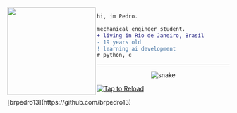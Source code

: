 <img align="left" height="200" src="https://media.giphy.com/media/ao9DUiTKH60XS/giphy.gif"/>

```diff
hi, im Pedro.

mechanical engineer student.
+ living in Rio de Janeiro, Brasil
- 19 years old
! learning ai development
# python, c
```
------

<p align="center">
  <img src="https://github.com/sourabmaity/sourabmaity/blob/output/github-contribution-grid-snake.svg" alt="snake"></center>
</p>


[![Tap to Reload](https://metrics.lecoq.io/brpedro13?template=classic&base.header=0&base.metadata=0&isocalendar=1&languages=1&people=1&isocalendar.duration=half-year&languages.limit=8&languages.sections=most-used&languages.colors=github&languages.threshold=0%25&languages.indepth=false&languages.recent.load=300&languages.recent.days=14&people.limit=24&people.size=28&people.types=followers%2C%20following&people.identicons=false&people.shuffle=false&config.timezone=Asia%2FCalcutta)](https://www.github.com/brpedro13)

</details>
[brpedro13](https://github.com/brpedro13)
